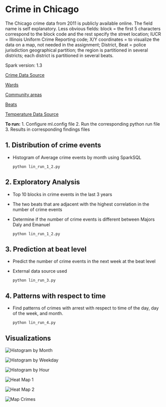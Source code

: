 # Crime in Chicago

The Chicago crime data from 2011 is publicly available online. The field name is self explanatory. Less obvious fields: block = the first 5 characters correspond to the block code and the rest specify the street location; IUCR = Illinois Uniform Crime Reporting code; X/Y coordinates = to visualize the data on a map, not needed in the assignment; District, Beat = police jurisdiction geographical partition; the region is partitioned in several districts; each district is partitioned in several beats.

Spark version: 1.3

[Crime Data Source](https://data.cityofchicago.org/Public-Safety/Crimes-2001-to-present/ijzp-q8t2)

[Wards](http://www.cityofchicago.org/city/en/depts/doit/dataset/boundaries_-_wards.html)

[Community areas](http://www.cityofchicago.org/city/en/depts/doit/dataset/boundaries_-_communityareas.html)

[Beats](http://gis.chicagopolice.org/pdfs/district_beat.pdf)

[Temperature Data Source](http://academic.udayton.edu/kissock/http/Weather/gsod95-current/ILCHICAG.txt)

**To run:**
	1. Configure ml.config file
	2. Run the corresponding python run file
	3. Results in corresponding findings files

## 1. Distribution of crime events

* Histogram of Average crime events by month using SparkSQL

	```shell
	python lin_run_1_2.py
	```

## 2. Exploratory Analysis

* Top 10 blocks in crime events in the last 3 years
* The two beats that are adjacent with the highest correlation in the number of crime events
* Determine if the number of crime events is different between Majors Daly and Emanuel

	```shell
	python lin_run_1_2.py
	```

## 3. Prediction at beat level

* Predict the number of crime events in the next week at the beat level
* External data source used

	```shell
	python lin_run_3.py
	```

## 4. Patterns with respect to time

* Find patterns of crimes with arrest with respect to time of the day, day of the week, and month. 

	```shell
	python lin_run_4.py
	```
 
 ## Visualizations

 ![Histogram by Month](1_Visuals/lin_findings1.png)

 ![Histogram by Weekday](1_Visuals/lin_findings4_2.png)

 ![Histogram by Hour](1_Visuals/lin_findings4_1.png)

 ![Heat Map 1](1_Visuals/lin_findings4_3.png)

 ![Heat Map 2](1_Visuals/lin_findings4_3.png)

 ![Map Crimes](1_Visuals/lin_findings2.png)

